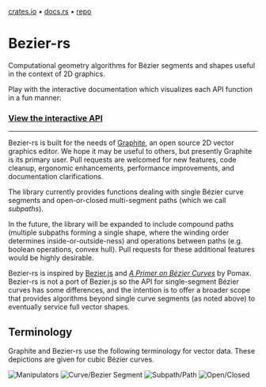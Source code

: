 [crates.io](https://crates.io/crates/bezier-rs) • [docs.rs](https://docs.rs/bezier-rs/latest/bezier_rs/) • [repo](https://github.com/GraphiteEditor/Graphite/tree/master/libraries/bezier-rs)

# Bezier-rs

Computational geometry algorithms for Bézier segments and shapes useful in the context of 2D graphics.

Play with the interactive documentation which visualizes each API function in a fun manner:

### [**View the interactive API**](https://graphite.rs/libraries/bezier-rs/)

---

Bezier-rs is built for the needs of [Graphite](https://graphite.rs), an open source 2D vector graphics editor. We hope it may be useful to others, but presently Graphite is its primary user. Pull requests are welcomed for new features, code cleanup, ergonomic enhancements, performance improvements, and documentation clarifications.

The library currently provides functions dealing with single Bézier curve segments and open-or-closed multi-segment paths (which we call _subpaths_).

In the future, the library will be expanded to include compound paths (multiple subpaths forming a single shape, where the winding order determines inside-or-outside-ness) and operations between paths (e.g. boolean operations, convex hull). Pull requests for these additional features would be highly desirable.

Bezier-rs is inspired by [Bezier.js](https://pomax.github.io/bezierjs/) and [_A Primer on Bézier Curves_](https://pomax.github.io/bezierinfo/) by Pomax. Bezier-rs is not a port of Bezier.js so the API for single-segment Bézier curves has some differences, and the intention is to offer a broader scope that provides algorithms beyond single curve segments (as noted above) to eventually service full vector shapes.

## Terminology

Graphite and Bezier-rs use the following terminology for vector data. These depictions are given for cubic Bézier curves.

![Manipulators](https://static.graphite.rs/libraries/bezier-rs/manipulator-groups.png)
![Curve/Bezier Segment](https://static.graphite.rs/libraries/bezier-rs/curve-bezier-segment.png)
![Subpath/Path](https://static.graphite.rs/libraries/bezier-rs/subpath-path.png)
![Open/Closed](https://static.graphite.rs/libraries/bezier-rs/closed-open-subpath.png)
